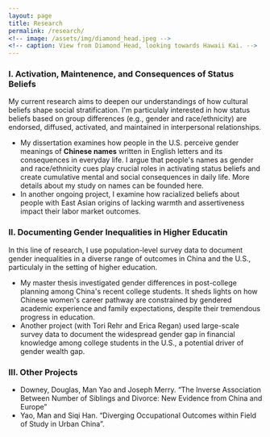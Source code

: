 ```yaml
---
layout: page
title: Research
permalink: /research/
<!-- image: /assets/img/diamond_head.jpeg -->
<!-- caption: View from Diamond Head, looking towards Hawaii Kai. -->
---
```


### I. Activation, Maintenence, and Consequences of Status Beliefs

My current research aims to deepen our understandings of how cultural beliefs shape social stratification. I'm particulaly interested in how status beliefs based on group differences (e.g., gender and race/ethnicity) are endorsed, diffused, activated, and maintained in interpersonal relationships.

* My dissertation examines how people in the U.S. perceive gender meanings of **Chinese names** written in English letters and its consequences in everyday life. I argue that people's names as gender and race/ethnicity cues play crucial roles in activating status beliefs and create cumulative mental and social consequences in daily life. More details about my study on names can be founded here.
* In another ongoing project, I examine how racialized beliefs about people with East Asian origins of lacking warmth and assertiveness impact their labor market outcomes.

### II. Documenting Gender Inequalities in Higher Educatin

In this line of research, I use population-level survey data to document gender inequalities in a diverse range of outcomes in China and the U.S., particulaly in the setting of higher education.

* My master thesis investigated gender differences in post-college planning among China's recent college students. It sheds lights on how Chinese women's career pathway are constrained by gendered academic experience and family expectations, despite their tremendous progress in education.
* Another project (with Tori Rehr and Erica Regan) used large-scale survey data to document the widespread gender gap in financial knowledge among college students in the U.S., a potential driver of gender wealth gap.

### III. Other Projects

* Downey, Douglas, Man Yao and Joseph Merry. “The Inverse Association Between Number of Siblings and Divorce: New Evidence from China and Europe”
* Yao, Man and Siqi Han. “Diverging Occupational Outcomes within Field of Study in Urban China”. 
